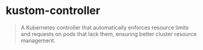 # kustom-controller
> A Kubernetes controller that automatically enforces resource limits and requests on pods that lack them, ensuring better cluster resource management.